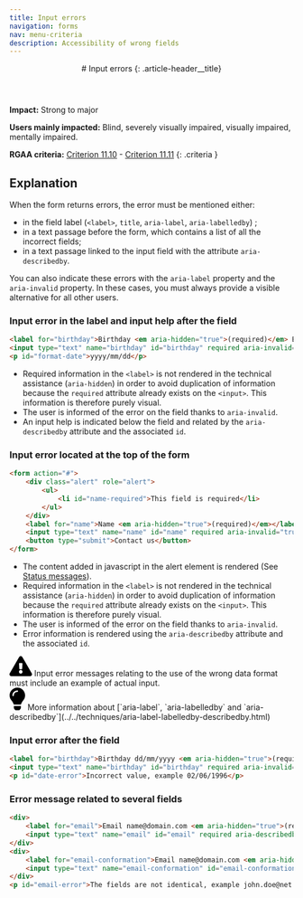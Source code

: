 ```yaml
---
title: Input errors
navigation: forms
nav: menu-criteria
description: Accessibility of wrong fields
---
```


<header>
# Input errors
{: .article-header__title}
</header>

**Impact:** Strong to major

**Users mainly impacted:** Blind, severely visually impaired, visually impaired, mentally impaired.

**RGAA criteria:** [Criterion 11.10](https://www.numerique.gouv.fr/publications/rgaa-accessibilite/methode-rgaa/criteres/#crit-11-10) - [Criterion 11.11](https://www.numerique.gouv.fr/publications/rgaa-accessibilite/methode-rgaa/criteres/#crit-11-11)
{: .criteria }

## Explanation

When the form returns errors, the error must be mentioned either:

* in the field label (`<label>`, `title`, `aria-label`, `aria-labelledby`) ;
* in a text passage before the form, which contains a list of all the incorrect fields;
* in a text passage linked to the input field with the attribute `aria-describedby`.

You can also indicate these errors with the `aria-label` property and the `aria-invalid` property. In these cases, you must always provide a visible alternative for all other users.

### Input error in the label and input help after the field
```html
<label for="birthday">Birthday <em aria-hidden="true">(required)</em> Error, Please fill in this required field, example 1996/02/16</label>
<input type="text" name="birthday" id="birthday" required aria-invalid="true" aria-describedby="format-date">
<p id="format-date">yyyy/mm/dd</p>
```

* Required information in the `<label>` is not rendered in the technical assistance (`aria-hidden`) in order to avoid duplication of information because the `required` attribute already exists on the `<input>`. This information is therefore purely visual.
* The user is informed of the error on the field thanks to `aria-invalid`.
* An input help is indicated below the field and related by the `aria-describedby` attribute and the associated `id`.

### Input error located at the top of the form
```html
<form action="#">
    <div class="alert" role="alert">
        <ul>
            <li id="name-required">This field is required</li>
        </ul>
    </div>
    <label for="name">Name <em aria-hidden="true">(required)</em></label>
    <input type="text" name="name" id="name" required aria-invalid="true" aria-describedby="name-required">
    <button type="submit">Contact us</button>
</form>
```

* The content added in javascript in the alert element is rendered (See [Status messages](../scripts/status-messages.html)).
* Required information in the `<label>` is not rendered in the technical assistance (`aria-hidden`) in order to avoid duplication of information because the `required` attribute already exists on the `<input>`. This information is therefore purely visual.
* The user is informed of the error on the field thanks to `aria-invalid`.
* Error information is rendered using the `aria-describedby` attribute and the associated `id`.

<div class="important">
<svg role="img" aria-label="Important" xmlns="http://www.w3.org/2000/svg" viewBox="0 0 576 512" width="40" height="36"><title>Important</title><path d="M569.517 440.013C587.975 472.007 564.806 512 527.94 512H48.054c-36.937 0-59.999-40.055-41.577-71.987L246.423 23.985c18.467-32.009 64.72-31.951 83.154 0l239.94 416.028zM288 354c-25.405 0-46 20.595-46 46s20.595 46 46 46 46-20.595 46-46-20.595-46-46-46zm-43.673-165.346l7.418 136c.347 6.364 5.609 11.346 11.982 11.346h48.546c6.373 0 11.635-4.982 11.982-11.346l7.418-136c.375-6.874-5.098-12.654-11.982-12.654h-63.383c-6.884 0-12.356 5.78-11.981 12.654z"/></svg>
Input error messages relating to the use of the wrong data format must include an example of actual input.
</div>

<div class="tip">
<svg role="img" aria-label="Tip" xmlns="http://www.w3.org/2000/svg" viewBox="0 0 352 512" width="28" height="40"><title>Tip</title><path d="M96.06 454.35c.01 6.29 1.87 12.45 5.36 17.69l17.09 25.69a31.99 31.99 0 0 0 26.64 14.28h61.71a31.99 31.99 0 0 0 26.64-14.28l17.09-25.69a31.989 31.989 0 0 0 5.36-17.69l.04-38.35H96.01l.05 38.35zM0 176c0 44.37 16.45 84.85 43.56 115.78 16.52 18.85 42.36 58.23 52.21 91.45.04.26.07.52.11.78h160.24c.04-.26.07-.51.11-.78 9.85-33.22 35.69-72.6 52.21-91.45C335.55 260.85 352 220.37 352 176 352 78.61 272.91-.3 175.45 0 73.44.31 0 82.97 0 176zm176-80c-44.11 0-80 35.89-80 80 0 8.84-7.16 16-16 16s-16-7.16-16-16c0-61.76 50.24-112 112-112 8.84 0 16 7.16 16 16s-7.16 16-16 16z"/></svg>
More information about [`aria-label`, `aria-labelledby` and `aria-describedby`](../../techniques/aria-label-labelledby-describedby.html)
</div>

### Input error after the field
```html
<label for="birthday">Birthday dd/mm/yyyy <em aria-hidden="true">(required)</em></label>
<input type="text" name="birthday" id="birthday" required aria-invalid="true" aria-describedby="date-error">
<p id="date-error">Incorrect value, example 02/06/1996</p>
```

### Error message related to several fields
```html
<div>
    <label for="email">Email name@domain.com <em aria-hidden="true">(required)</em></label>
    <input type="text" name="email" id="email" required aria-describedby="email-error" value="jo@mail.net">
</div>
<div>
    <label for="email-conformation">Email name@domain.com <em aria-hidden="true">(required)</em></label>
    <input type="text" name="email-conformation" id="email-conformation" required aria-describedby="email-error" value="jo@mail.not">
</div>
<p id="email-error">The fields are not identical, example john.doe@net.com</p>
```
